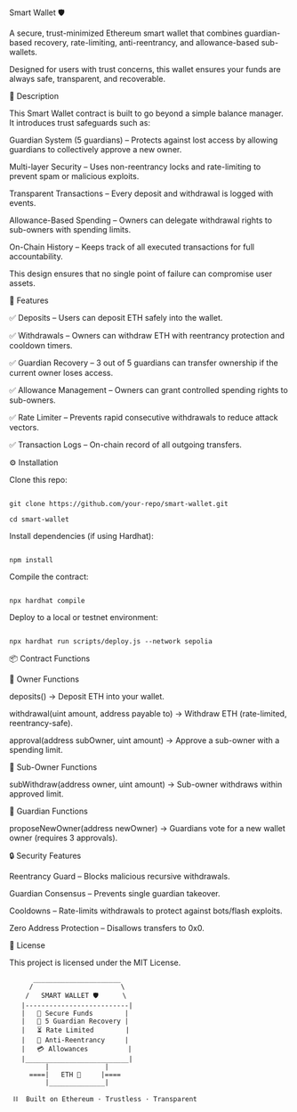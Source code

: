 Smart Wallet 🛡️

A secure, trust-minimized Ethereum smart wallet that combines guardian-based recovery, rate-limiting, anti-reentrancy, and allowance-based sub-wallets. 

Designed for users with trust concerns, this wallet ensures your funds are always safe, transparent, and recoverable.

📖 Description


This Smart Wallet contract is built to go beyond a simple balance manager. It introduces trust safeguards such as:

Guardian System (5 guardians) – Protects against lost access by allowing guardians to collectively approve a new owner.

Multi-layer Security – Uses non-reentrancy locks and rate-limiting to prevent spam or malicious exploits.

Transparent Transactions – Every deposit and withdrawal is logged with events.

Allowance-Based Spending – Owners can delegate withdrawal rights to sub-owners with spending limits.

On-Chain History – Keeps track of all executed transactions for full accountability.

This design ensures that no single point of failure can compromise user assets.

🚀 Features

✅ Deposits – Users can deposit ETH safely into the wallet.

✅ Withdrawals – Owners can withdraw ETH with reentrancy protection and cooldown timers.

✅ Guardian Recovery – 3 out of 5 guardians can transfer ownership if the current owner loses access.

✅ Allowance Management – Owners can grant controlled spending rights to sub-owners.

✅ Rate Limiter – Prevents rapid consecutive withdrawals to reduce attack vectors.

✅ Transaction Logs – On-chain record of all outgoing transfers.

⚙️ Installation

Clone this repo:
```shell

git clone https://github.com/your-repo/smart-wallet.git

cd smart-wallet

```

Install dependencies (if using Hardhat):

```shell

npm install

```


Compile the contract:
```shell

npx hardhat compile

```

Deploy to a local or testnet environment:
```shell

npx hardhat run scripts/deploy.js --network sepolia

```


📦 Contract Functions



🔹 Owner Functions


deposits() → Deposit ETH into your wallet.

withdrawal(uint amount, address payable to) → Withdraw ETH (rate-limited, reentrancy-safe).

approval(address subOwner, uint amount) → Approve a sub-owner with a spending limit.

🔹 Sub-Owner Functions


subWithdraw(address owner, uint amount) → Sub-owner withdraws within approved limit.

🔹 Guardian Functions


proposeNewOwner(address newOwner) → Guardians vote for a new wallet owner (requires 3 approvals).

🔒 Security Features

Reentrancy Guard – Blocks malicious recursive withdrawals.

Guardian Consensus – Prevents single guardian takeover.

Cooldowns – Rate-limits withdrawals to protect against bots/flash exploits.

Zero Address Protection – Disallows transfers to 0x0.

📜 License

This project is licensed under the MIT License.


          ______________________
         /                      \
        /   SMART WALLET 🛡️      \
       |--------------------------|
       |   🔐 Secure Funds        |
       |   👥 5 Guardian Recovery |
       |   ⏳ Rate Limited        |
       |   🛑 Anti-Reentrancy     |
       |   💳 Allowances          |
       |__________________________|
             |              |
         ====|   ETH 💎     |====
             |______________|

     ⛓️  Built on Ethereum · Trustless · Transparent




